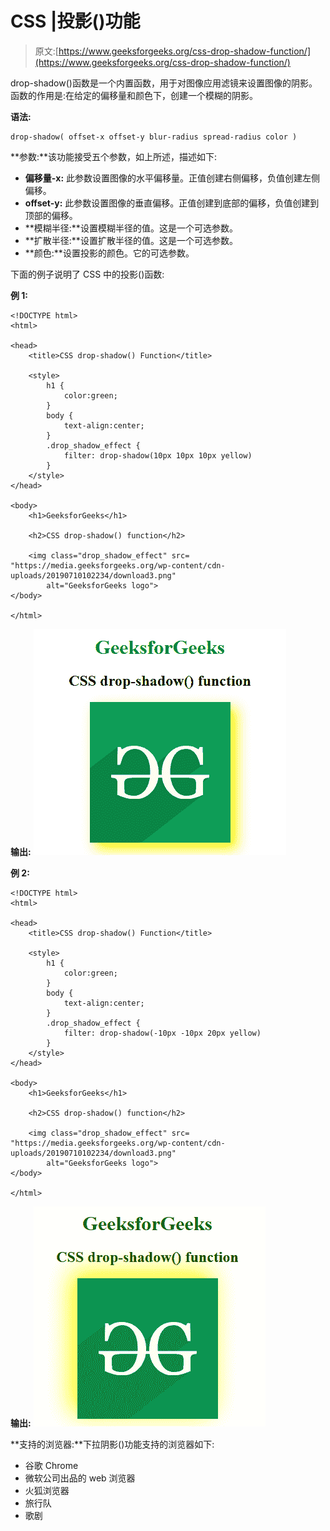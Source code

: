 # CSS |投影()功能

> 原文:[https://www.geeksforgeeks.org/css-drop-shadow-function/](https://www.geeksforgeeks.org/css-drop-shadow-function/)

drop-shadow()函数是一个内置函数，用于对图像应用滤镜来设置图像的阴影。函数的作用是:在给定的偏移量和颜色下，创建一个模糊的阴影。

**语法:**

```
drop-shadow( offset-x offset-y blur-radius spread-radius color )
```

**参数:**该功能接受五个参数，如上所述，描述如下:

*   **偏移量-x:** 此参数设置图像的水平偏移量。正值创建右侧偏移，负值创建左侧偏移。
*   **offset-y:** 此参数设置图像的垂直偏移。正值创建到底部的偏移，负值创建到顶部的偏移。
*   **模糊半径:**设置模糊半径的值。这是一个可选参数。
*   **扩散半径:**设置扩散半径的值。这是一个可选参数。
*   **颜色:**设置投影的颜色。它的可选参数。

下面的例子说明了 CSS 中的投影()函数:

**例 1:**

```
<!DOCTYPE html> 
<html> 

<head> 
    <title>CSS drop-shadow() Function</title> 

    <style>
        h1 {
            color:green;
        }
        body {
            text-align:center;
        }
        .drop_shadow_effect {
            filter: drop-shadow(10px 10px 10px yellow)
        }
    </style>
</head> 

<body> 
    <h1>GeeksforGeeks</h1> 

    <h2>CSS drop-shadow() function</h2>

    <img class="drop_shadow_effect" src= 
"https://media.geeksforgeeks.org/wp-content/cdn-uploads/20190710102234/download3.png"
        alt="GeeksforGeeks logo"> 
</body> 

</html>    
```

**输出:**
![](img/d54d874a356d8f1e5166a817e51c0016.png)

**例 2:**

```
<!DOCTYPE html> 
<html> 

<head> 
    <title>CSS drop-shadow() Function</title> 

    <style>
        h1 {
            color:green;
        }
        body {
            text-align:center;
        }
        .drop_shadow_effect {
            filter: drop-shadow(-10px -10px 20px yellow)
        }
    </style>
</head> 

<body> 
    <h1>GeeksforGeeks</h1> 

    <h2>CSS drop-shadow() function</h2>

    <img class="drop_shadow_effect" src= 
"https://media.geeksforgeeks.org/wp-content/cdn-uploads/20190710102234/download3.png"
        alt="GeeksforGeeks logo"> 
</body> 

</html>
```

**输出:**
![](img/addadee1fed8e05636ac43d351b43724.png)

**支持的浏览器:**下拉阴影()功能支持的浏览器如下:

*   谷歌 Chrome
*   微软公司出品的 web 浏览器
*   火狐浏览器
*   旅行队
*   歌剧